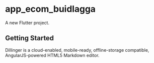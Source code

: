 # app_ecom_buidlagga

A new Flutter project.

## Getting Started

Dillinger is a cloud-enabled, mobile-ready, offline-storage compatible,
AngularJS-powered HTML5 Markdown editor.
